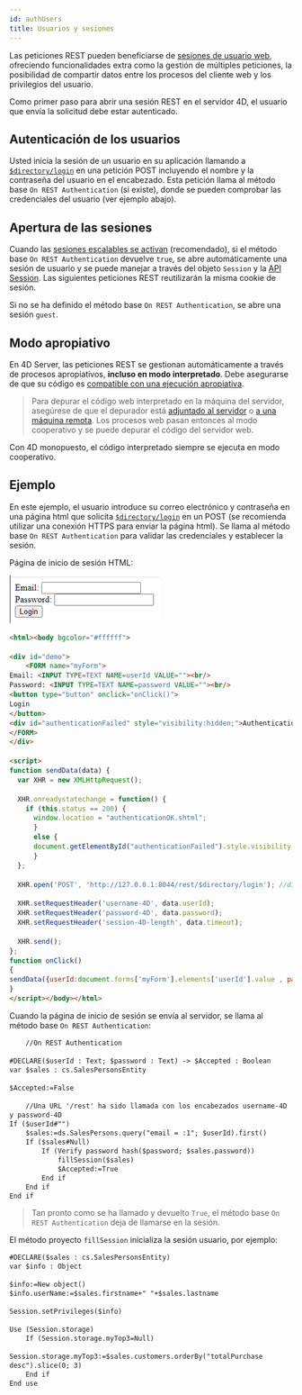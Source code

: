 ```yaml
---
id: authUsers
title: Usuarios y sesiones
---
```


Las peticiones REST pueden beneficiarse de [sesiones de usuario web](WebServer/sessions.md), ofreciendo funcionalidades extra como la gestión de múltiples peticiones, la posibilidad de compartir datos entre los procesos del cliente web y los privilegios del usuario.

Como primer paso para abrir una sesión REST en el servidor 4D, el usuario que envía la solicitud debe estar autenticado.


## Autenticación de los usuarios

Usted inicia la sesión de un usuario en su aplicación llamando a [`$directory/login`]($directory.md#directorylogin) en una petición POST incluyendo el nombre y la contraseña del usuario en el encabezado. Esta petición llama al método base `On REST Authentication` (si existe), donde se pueden comprobar las credenciales del usuario (ver ejemplo abajo).

## Apertura de las sesiones

Cuando las [sesiones escalables se activan](WebServer/sessions.md#enabling-sessions) (recomendado), si el método base `On REST Authentication` devuelve `true`, se abre automáticamente una sesión de usuario y se puede manejar a través del objeto `Session` y la [API Session](API/SessionClass.md). Las siguientes peticiones REST reutilizarán la misma cookie de sesión.

Si no se ha definido el método base `On REST Authentication`, se abre una sesión `guest`.

## Modo apropiativo

En 4D Server, las peticiones REST se gestionan automáticamente a través de procesos apropiativos, **incluso en modo interpretado**. Debe asegurarse de que su código es [compatible con una ejecución apropiativa](../WebServer/preemptiveWeb.md#writing-thread-safe-web-server-code).

> Para depurar el código web interpretado en la máquina del servidor, asegúrese de que el depurador está [adjuntado al servidor](../Debugging/debugging-remote.md) o [a una máquina remota](../Debugging/debugging-remote.md#attaching-the-debugger-to-a-remote-4d-client). Los procesos web pasan entonces al modo cooperativo y se puede depurar el código del servidor web.

Con 4D monopuesto, el código interpretado siempre se ejecuta en modo cooperativo.


## Ejemplo

En este ejemplo, el usuario introduce su correo electrónico y contraseña en una página html que solicita [`$directory/login`]($directory.md#directorylogin) en un POST (se recomienda utilizar una conexión HTTPS para enviar la página html). Se llama al método base `On REST Authentication` para validar las credenciales y establecer la sesión.

Página de inicio de sesión HTML:

![alt-text](../assets/en/REST/login.png)


```html
<html><body bgcolor="#ffffff">

<div id="demo">
    <FORM name="myForm">
Email: <INPUT TYPE=TEXT NAME=userId VALUE=""><br/>
Password: <INPUT TYPE=TEXT NAME=password VALUE=""><br/>
<button type="button" onclick="onClick()">
Login
</button>
<div id="authenticationFailed" style="visibility:hidden;">Authentication failed</div>
</FORM>
</div>

<script>
function sendData(data) {
  var XHR = new XMLHttpRequest();

  XHR.onreadystatechange = function() {
    if (this.status == 200) {      
      window.location = "authenticationOK.shtml"; 
      }
      else {
      document.getElementById("authenticationFailed").style.visibility = "visible";
      }
  };

  XHR.open('POST', 'http://127.0.0.1:8044/rest/$directory/login'); //dirección del servidor rest

  XHR.setRequestHeader('username-4D', data.userId);
  XHR.setRequestHeader('password-4D', data.password);
  XHR.setRequestHeader('session-4D-length', data.timeout);

  XHR.send();
};
function onClick()
{
sendData({userId:document.forms['myForm'].elements['userId'].value , password:document.forms['myForm'].elements['password'].value , timeout:120})
}
</script></body></html>

```

Cuando la página de inicio de sesión se envía al servidor, se llama al método base `On REST Authentication`:

```4d
    //On REST Authentication

#DECLARE($userId : Text; $password : Text) -> $Accepted : Boolean
var $sales : cs.SalesPersonsEntity

$Accepted:=False

    //Una URL '/rest' ha sido llamada con los encabezados username-4D y password-4D
If ($userId#"")
    $sales:=ds.SalesPersons.query("email = :1"; $userId).first()
    If ($sales#Null)
        If (Verify password hash($password; $sales.password))
            fillSession($sales)
            $Accepted:=True
        End if 
    End if 
End if 
```

> Tan pronto como se ha llamado y devuelto `True`, el método base `On REST Authentication` deja de llamarse en la sesión.

El método proyecto `fillSession` inicializa la sesión usuario, por ejemplo:

```4d
#DECLARE($sales : cs.SalesPersonsEntity)
var $info : Object

$info:=New object()
$info.userName:=$sales.firstname+" "+$sales.lastname

Session.setPrivileges($info)

Use (Session.storage)
    If (Session.storage.myTop3=Null)
        Session.storage.myTop3:=$sales.customers.orderBy("totalPurchase desc").slice(0; 3)
    End if 
End use
```

